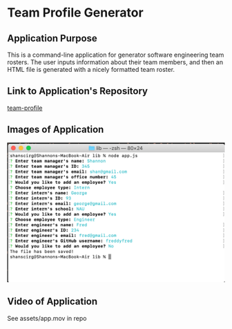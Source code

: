 # Team Profile Generator
## Application Purpose
This is a command-line application for generator software engineering team rosters. The user inputs information about their team members, and then an HTML file is generated with a nicely formatted team roster.

## Link to Application's Repository
[team-profile](https://github.com/shanscirg/team-profile)

## Images of Application
![screenshot](/assets/app.png)

## Video of Application
See assets/app.mov in repo
